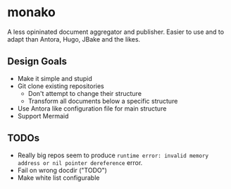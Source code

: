 # monako

A less opininated document aggregator and publisher. Easier to use and to adapt than Antora, Hugo, JBake and the likes.

## Design Goals

* Make it simple and stupid
* Git clone existing repositories
  * Don't attempt to change their structure
  * Transform all documents below a specific structure
* Use Antora like configuration file for main structure
* Support Mermaid

## TODOs

* Really big repos seem to produce `runtime error: invalid memory address or nil pointer dereference` error.
* Fail on wrong docdir ("TODO")
* Make white list configurable